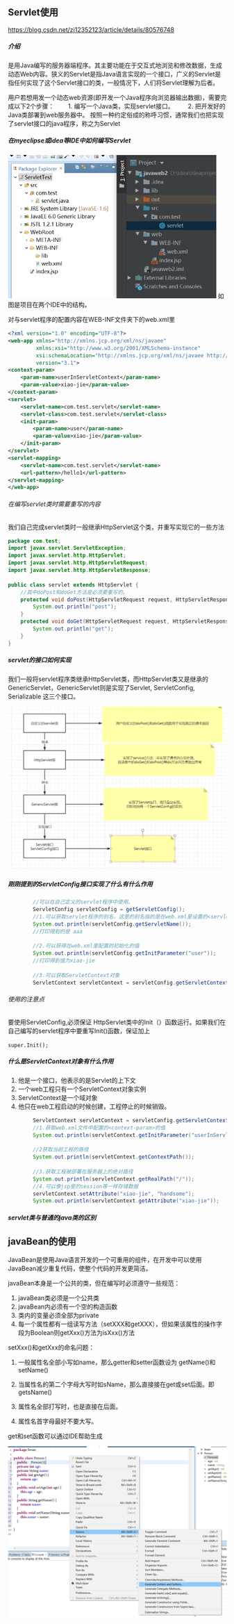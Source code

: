 ## Servlet使用

https://blog.csdn.net/zj12352123/article/details/80576748

##### 介绍

是用Java编写的服务器端程序。其主要功能在于交互式地浏览和修改数据，生成动态Web内容。狭义的Servlet是指Java语言实现的一个接口，广义的Servlet是指任何实现了这个Servlet接口的类，一般情况下，人们将Servlet理解为后者。

用户若想用发一个动态web资源(即开发一个Java程序向浏览器输出数据)，需要完成以下2个步骤：
　　1. 编写一个Java类，实现servlet接口。
        　　2. 把开发好的Java类部署到web服务器中。
      按照一种约定俗成的称呼习惯，通常我们也把实现了servlet接口的java程序，称之为Servlet

##### 在myeclipse或idea等IDE中如何编写Servlet

<img src="javaweb程序.assets/image-20210316191329400.png" alt="image-20210316191329400" style="zoom:67%;" />  如图是项目在两个IDE中的结构。

对与servlet程序的配置内容在WEB-INF文件夹下的web.xml里

```xml
<?xml version="1.0" encoding="UTF-8"?>
<web-app xmlns="http://xmlns.jcp.org/xml/ns/javaee"
         xmlns:xsi="http://www.w3.org/2001/XMLSchema-instance"
         xsi:schemaLocation="http://xmlns.jcp.org/xml/ns/javaee http://xmlns.jcp.org/xml/ns/javaee/web-app_3_1.xsd"
         version="3.1">
<context-param>
    <param-name>userInServletContext</param-name>
    <param-value>xiao-jie</param-value>
</context-param>
<servlet>
    <servlet-name>com.test.servlet</servlet-name>
    <servlet-class>com.test.servlet</servlet-class>
    <init-param>
        <param-name>user</param-name>
        <param-value>xiao-jie</param-value>
    </init-param>
</servlet>
<servlet-mapping>
    <servlet-name>com.test.servlet</servlet-name>
    <url-pattern>/hello1</url-pattern>
</servlet-mapping>
</web-app>
```

###### 在编写servlet类时需要重写的内容

我们自己完成servlet类时一般继承HttpServlet这个类，并重写实现它的一些方法

```java
package com.test;
import javax.servlet.ServletException;
import javax.servlet.http.HttpServlet;
import javax.servlet.http.HttpServletRequest;
import javax.servlet.http.HttpServletResponse;

public class servlet extends HttpServlet {
    //其中doPost和doGet方法是必须要重写的。
    protected void doPost(HttpServletRequest request, HttpServletResponse response) throws ServletException{
        System.out.println("post");
    }
    protected void doGet(HttpServletRequest request, HttpServletResponse response) throws ServletException {
        System.out.println("get");
    }
}
```

##### servlet的接口如何实现

我们一般将servlet程序类继承HttpServlet类，而HttpServlet类又是继承的GenericServlet，GenericServlet则是实现了Servlet, ServletConfig, Serializable  这三个接口。

<img src="javaweb程序.assets/image-20210318173113901.png" alt="image-20210318173113901" style="zoom:60%;" />  

##### 刚刚提到的ServletConfig接口实现了什么有什么作用

```java
		//可以在自己定义的servlet程序中使用。
		ServletConfig servletConfig = getServletConfig();
        //1.可以获取servlet程序的别名，这里的别名指的是在web.xml里设置的<servlet-name>键值
        System.out.println(servletConfig.getServletName());
        //打印得到的是 aaa

        //2.可以获得在web.xml里配置的初始化的值
        System.out.println(servletConfig.getInitParameter("user"));
        //打印得到值为xiao-jie

        //3.可以获取ServletContext对象
        ServletContext servletContext = servletConfig.getServletContext();
```

###### 使用的注意点

要使用ServletConfig,必须保证 HttpServlet类中的Init（）函数运行。如果我们在自己编写的servlet程序中要重写Init()函数，保证加上

`super.Init();`

##### 什么是ServletContext对象有什么作用

1. 他是一个接口，他表示的是Servlet的上下文
2. 一个web工程只有一个ServletContext对象实例
3. ServletContext是一个域对象
4. 他只在web工程启动的时候创建，工程停止的时候销毁。

```java
 		ServletContext servletContext = servletConfig.getServletContext();
        //1.获取web.xml文件中配置的<context-param>的值
        System.out.println(servletContext.getInitParameter("userInServletContext"));

        //2获取当前工程的路径
        System.out.println(servletContext.getContextPath());

        //3.获取工程被部署在服务器上的绝对路径
        System.out.println(servletContext.getRealPath("/"));
		//4.可以像jsp里的session等一样存储数据
        servletContext.setAttribute("xiao-jie", "handsome");
        System.out.println(servletContext.getAttribute("xiao-jie"));
```

##### servlet类与普通的java类的区别

##### 

## javaBean的使用

JavaBean是使用Java语言开发的一个可重用的组件，在开发中可以使用JavaBean减少重复代码，使整个代码的开发更简洁。

javaBean本身是一个公共的类，但在编写时必须遵守一些规范：

1. javaBean类必须是一个公共类
2. javaBean内必须有一个空的构造函数
3. 类内的变量必须全部为private
4. 每一个属性都有一组读写方法（setXXX和getXXX），但如果该属性的操作字段为Boolean则getXxx()方法为isXxx()方法

setXxx()和getXxx的命名问题：

1. 一般属性名全部小写如name，那么getter和setter函数设为 getName()和setName()

2. 当属性名的第二个字母大写时如sName，那么直接接在get或set后面。即 getsName()
3. 属性名全部打写时，也是直接在后面。
4. 属性名首字母最好不要大写。

get和set函数可以通过IDE帮助生成

<img src="javaweb程序.assets/image-20210318171615792.png" alt="image-20210318171615792" style="zoom:50%;" /> 



